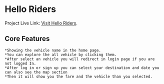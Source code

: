 # Hello Riders

Project Live Link: [Visit Hello Riders](https://hello-riders-49976.web.app).

## Core Features

    *Showing the vehicle name in the home page.
    *You can explore the all vehicle by clicking them.
    *After select an vehicle you will redirect in login page if you are not logged In.
    *After log in or sign up you can select your destination and date you can also see the map section
    *Then it will show you the fare and the vehicle than you selected.